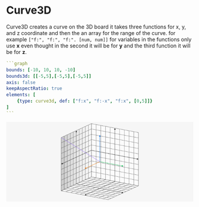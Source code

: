 # Curve3D

Curve3D creates a curve on the 3D board it takes three functions for x, y, and z coordinate and then the an array for the range of the curve. for example `["f:", "f:", "f:". [num, num]]` for variables in the functions only use __x__ even thought in the second it will be for __y__ and the third function it will be for __z__.

````yaml
```graph
bounds: [-10, 10, 10, -10]
bounds3d: [[-5,5],[-5,5],[-5,5]]
axis: false
keepAspectRatio: true
elements: [
	{type: curve3d, def: ["f:x", "f:-x", "f:x", [0,5]]}
]
```
````

![curve3d](../../imgs/Curve3D-graph-1.png)
